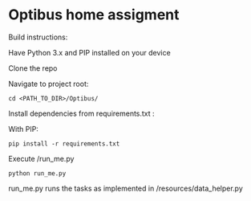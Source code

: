 # Optibus home assigment

Build instructions:

Have Python 3.x and PIP installed on your device

Clone the repo

Navigate to project root:

`cd <PATH_TO_DIR>/Optibus/
`

Install dependencies from requirements.txt :

With PIP:

`pip install -r requirements.txt
`

Execute /run_me.py

`python run_me.py
`


run_me.py runs the tasks as implemented in /resources/data_helper.py

